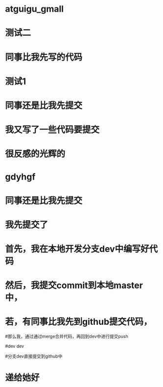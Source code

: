 # atguigu_gmall

# 测试二

# 同事比我先写的代码

# 测试1

# 同事还是比我先提交

# 我又写了一些代码要提交

# 很反感的光辉的

# gdyhgf


# 同事还是比我先提交




# 我先提交了

# 首先，我在本地开发分支dev中编写好代码
# 然后，我提交commit到本地master中，
# 若，有同事比我先到github提交代码，
#那么我，通过通过merge合并代码，再回到dev中进行提交push

#dev dev

#分支dev直接提交到github中

# 递给她好
